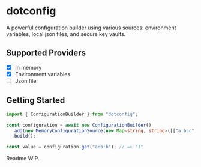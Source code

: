 # dotconfig

A powerful configuration builder using various sources: environment variables, local json files, and secure key vaults.

## Supported Providers

- [x] In memory
- [x] Environment variables
- [ ] Json file

## Getting Started

```ts
import { ConfigurationBuilder } from "dotconfig";

const configuration = await new ConfigurationBuilder()
  .add(new MemoryConfigurationSource(new Map<string, string>([["a:b:c", "1"]])))
  .build();

const value = configuration.get("a:b:b"); // => "1"
```

Readme WIP.
